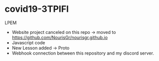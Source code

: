 # covid19-3TPIFI

LPEM

- Website project canceled on this repo -> moved to https://github.com/NourisGr/nourisgr.github.io
- Javascript code
- New Lesson added -> Proto 
- Webhook connection between this repository and my discord server.
